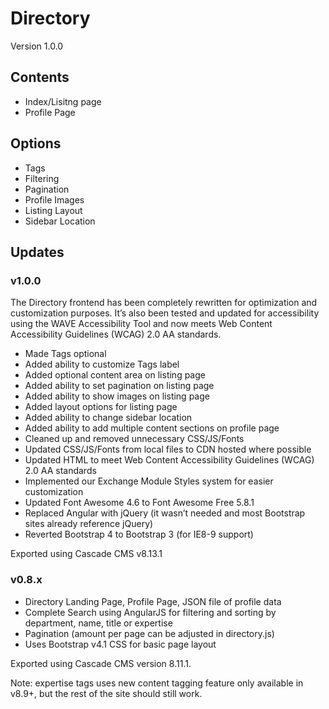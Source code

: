 # Directory
Version 1.0.0

## Contents
- Index/Lisitng page
- Profile Page


## Options
- Tags
- Filtering
- Pagination
- Profile Images
- Listing Layout
- Sidebar Location

## Updates
### v1.0.0
The Directory frontend has been completely rewritten for optimization and customization purposes. It’s also been tested and updated for accessibility using the WAVE Accessibility Tool and now meets Web Content Accessibility Guidelines (WCAG) 2.0 AA standards.

* Made Tags optional
* Added ability to customize Tags label 
* Added optional content area on listing page
* Added ability to set pagination on listing page
* Added ability to show images on listing page
* Added layout options for listing page
* Added ability to change sidebar location
* Added ability to add multiple content sections on profile page
* Cleaned up and removed unnecessary CSS/JS/Fonts
* Updated CSS/JS/Fonts from local files to CDN hosted where possible
* Updated HTML to meet Web Content Accessibility Guidelines (WCAG) 2.0 AA standards
* Implemented our Exchange Module Styles system for easier customization
* Updated Font Awesome 4.6 to Font Awesome Free 5.8.1
* Replaced Angular with jQuery (it wasn’t needed and most Bootstrap sites already reference jQuery)
* Reverted Bootstrap 4 to Bootstrap 3 (for IE8-9 support)

Exported using Cascade CMS v8.13.1

### v0.8.x
* Directory Landing Page, Profile Page, JSON file of profile data
* Complete Search using AngularJS for filtering and sorting by department, name, title or expertise
* Pagination (amount per page can be adjusted in directory.js)
* Uses Bootstrap v4.1 CSS for basic page layout

Exported using Cascade CMS version 8.11.1.

Note: expertise tags uses new content tagging feature only available in v8.9+, but the rest of the site should still work.